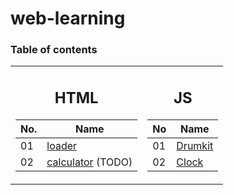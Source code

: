 # web-learning

### Table of contents

<table>
  <tr><td>

## <div align=center>HTML</div>

No.|Name
-|-
01|[loader](./HTML/01%20-%20loader/)
02|[calculator](./HTML/02%20-%20calculator/) (TODO)
</td><td>

## <div align=center>JS</div>

No|Name
-|-
01|[Drumkit](./JS/01%20-%20Drumkit/)
02|[Clock](./JS/02%20-%20Clock/)

</table>
